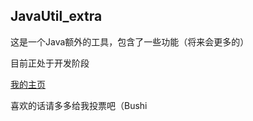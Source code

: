 ## JavaUtil_extra

这是一个Java额外的工具，包含了一些功能（将来会更多的）

目前正处于开发阶段

[我的主页](https://space.bilibili.com/515204296)

喜欢的话请多多给我投票吧（Bushi